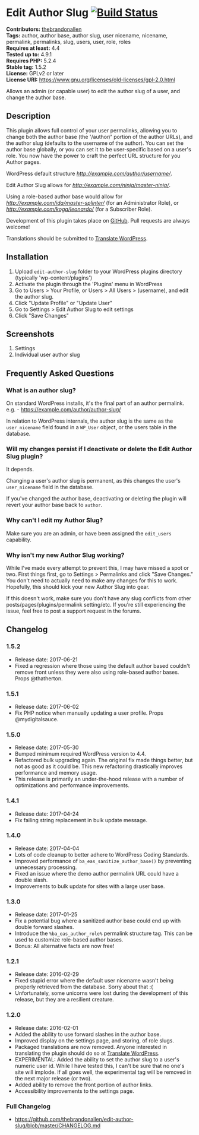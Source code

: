 # Edit Author Slug [![Build Status](https://travis-ci.org/thebrandonallen/edit-author-slug.svg?branch=master)](https://travis-ci.org/thebrandonallen/edit-author-slug) #
**Contributors:** [thebrandonallen](https://profiles.wordpress.org/thebrandonallen)  
**Tags:** author, author base, author slug, user nicename, nicename, permalink, permalinks, slug, users, user, role, roles  
**Requires at least:** 4.4  
**Tested up to:** 4.9.1  
**Requires PHP:** 5.2.4  
**Stable tag:** 1.5.2  
**License:** GPLv2 or later  
**License URI:** https://www.gnu.org/licenses/old-licenses/gpl-2.0.html  

Allows an admin (or capable user) to edit the author slug of a user, and change the author base.

## Description ##

This plugin allows full control of your user permalinks, allowing you to change both the author base (the '/author/' portion of the author URLs), and the author slug (defaults to the username of the author). You can set the author base globally, or you can set it to be user-specific based on a user's role. You now have the power to craft the perfect URL structure for you Author pages.

WordPress default structure *http://example.com/author/username/*.

Edit Author Slug allows for *http://example.com/ninja/master-ninja/*.

Using a role-based author base would allow for *http://example.com/ida/master-splinter/* (for an Administrator Role), or *http://example.com/koga/leonardo/* (for a Subscriber Role).

Development of this plugin takes place on [GitHub](https://github.com/thebrandonallen/edit-author-slug/ "Edit Author Slug on Github"). Pull requests are always welcome!

Translations should be submitted to [Translate WordPress](https://translate.wordpress.org/projects/wp-plugins/edit-author-slug).

## Installation ##

1. Upload `edit-author-slug` folder to your WordPress plugins directory (typically 'wp-content/plugins')
2. Activate the plugin through the 'Plugins' menu in WordPress
3. Go to Users > Your Profile, or Users > All Users > (username), and edit the author slug.
4. Click "Update Profile" or "Update User"
5. Go to Settings > Edit Author Slug to edit settings
6. Click "Save Changes"

## Screenshots ##

1. Settings
2. Individual user author slug

## Frequently Asked Questions ##

### What is an author slug? ###

On standard WordPress installs, it's the final part of an author permalink.
e.g. - https://example.com/author/author-slug/

In relation to WordPress internals, the author slug is the same as the `user_nicename` field found in a `WP_User` object, or the users table in the database.

### Will my changes persist if I deactivate or delete the Edit Author Slug plugin? ###

It depends.

Changing a user's author slug is permanent, as this changes the user's `user_nicename` field in the database.

If you've changed the author base, deactivating or deleting the plugin will revert your author base back to `author`.

### Why can't I edit my Author Slug? ###

Make sure you are an admin, or have been assigned the `edit_users` capability.

### Why isn't my new Author Slug working? ###

While I've made every attempt to prevent this, I may have missed a spot or two. First things first, go to Settings > Permalinks and click "Save Changes." You don't need to actually need to make any changes for this to work. Hopefully, this should kick your new Author Slug into gear.

If this doesn't work, make sure you don't have any slug conflicts from other posts/pages/plugins/permalink setting/etc. If you're still experiencing the issue, feel free to post a support request in the forums.

## Changelog ##

### 1.5.2 ###
* Release date: 2017-06-21
* Fixed a regression where those using the default author based couldn't remove front unless they were also using role-based author bases. Props @thatherton.

### 1.5.1 ###
* Release date: 2017-06-02
* Fix PHP notice when manually updating a user profile. Props @mydigitalsauce.

### 1.5.0 ###
* Release date: 2017-05-30
* Bumped minimum required WordPress version to 4.4.
* Refactored bulk upgrading again. The original fix made things better, but not as good as it could be. This new refactoring drastically improves performance and memory usage.
* This release is primarily an under-the-hood release with a number of optimizations and performance improvements.

### 1.4.1 ###
* Release date: 2017-04-24
* Fix failing string replacement in bulk update message.

### 1.4.0 ###
* Release date: 2017-04-04
* Lots of code cleanup to better adhere to WordPress Coding Standards.
* Improved performance of `ba_eas_sanitize_author_base()` by preventing unnecessary processing.
* Fixed an issue where the demo author permalink URL could have a double slash.
* Improvements to bulk update for sites with a large user base.

### 1.3.0 ###
* Release date: 2017-01-25
* Fix a potential bug where a sanitized author base could end up with double forward slashes.
* Introduce the `%ba_eas_author_role%` permalink structure tag. This can be used to customize role-based author bases.
* Bonus: All alternative facts are now free!

### 1.2.1 ###
* Release date: 2016-02-29
* Fixed stupid error where the default user nicename wasn't being properly retrieved from the database. Sorry about that :(
* Unfortunately, some unicorns were lost during the development of this release, but they are a resilient creature.

### 1.2.0 ###
* Release date: 2016-02-01
* Added the ability to use forward slashes in the author base.
* Improved display on the settings page, and storing, of role slugs.
* Packaged translations are now removed. Anyone interested in translating the plugin should do so at [Translate WordPress](https://translate.wordpress.org/projects/wp-plugins/edit-author-slug).
* EXPERIMENTAL: Added the ability to set the author slug to a user's numeric user id. While I have tested this, I can't be sure that no one's site will implode. If all goes well, the experimental tag will be removed in the next major release (or two).
* Added ability to remove the front portion of author links.
* Accessibility improvements to the settings page.

### Full Changelog ###
* https://github.com/thebrandonallen/edit-author-slug/blob/master/CHANGELOG.md
